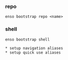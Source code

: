 ### repo

`enso bootstrap repo <name>`


### shell

`enso bootstrap shell`

    * setup navigation aliases
    * setup quick use aliases

### 
